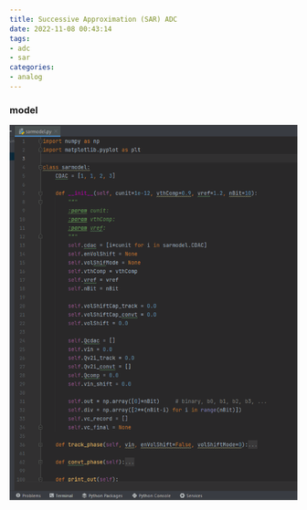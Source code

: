 ```yaml
---
title: Successive Approximation (SAR) ADC
date: 2022-11-08 00:43:14
tags:
- adc
- sar
categories:
- analog
---
```






### model

![image-20221124234503524](sar-adc/image-20221124234503524.png)
